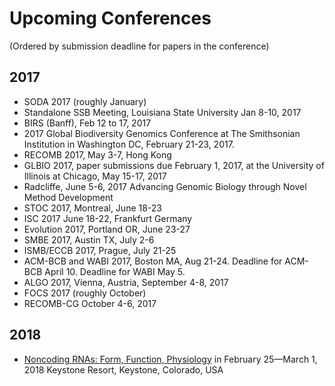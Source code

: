 # Upcoming Conferences

(Ordered by submission deadline for papers in the conference)

## 2017

+ SODA 2017 (roughly January)
+ Standalone SSB Meeting, Louisiana State University Jan 8-10, 2017
+ BIRS (Banff), Feb 12 to 17, 2017
+ 2017 Global Biodiversity Genomics Conference at The Smithsonian Institution in Washington DC, February 21-23, 2017.
+ RECOMB 2017, May 3-7, Hong Kong
+ GLBIO 2017, paper submissions due February 1, 2017, at the University of Illinois at Chicago, May 15-17, 2017
+ Radcliffe, June 5-6, 2017 Advancing Genomic Biology through Novel Method Development
+ STOC 2017, Montreal, June 18-23
+ ISC 2017 June 18-22, Frankfurt Germany
+ Evolution 2017, Portland OR, June 23-27
+ SMBE 2017, Austin TX, July 2-6
+ ISMB/ECCB 2017, Prague, July 21-25
+ ACM-BCB and WABI 2017, Boston MA, Aug 21-24. Deadline for ACM-BCB April 10. Deadline for WABI May 5.
+ ALGO 2017, Vienna, Austria, September 4-8, 2017
+ FOCS 2017 (roughly October)
+ RECOMB-CG October 4-6, 2017


## 2018

+ [Noncoding RNAs: Form, Function, Physiology](http://www.keystonesymposia.org/index.cfm?e=web.Meeting.Program&meetingid=1540) in February 25—March 1, 2018
Keystone Resort, Keystone, Colorado, USA

